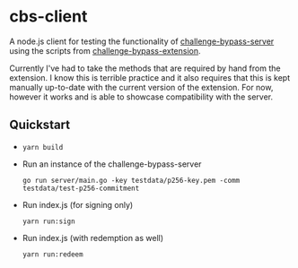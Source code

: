 # cbs-client

A node.js client for testing the functionality of [challenge-bypass-server](https://github.com/privacypass/challenge-bypass-server) using the scripts from [challenge-bypass-extension](https://github.com/privacypass/challenge-bypass-extension).

Currently I've had to take the methods that are required by hand from the extension. I know this is terrible practice and it also requires that this is kept manually up-to-date with the current version of the extension. For now, however it works and is able to showcase compatibility with the server.

## Quickstart

- `yarn build`

- Run an instance of the challenge-bypass-server

    ```
    go run server/main.go -key testdata/p256-key.pem -comm testdata/test-p256-commitment
    ```

- Run index.js (for signing only)

    ```
    yarn run:sign
    ```

- Run index.js (with redemption as well)

    ```
    yarn run:redeem
    ```
